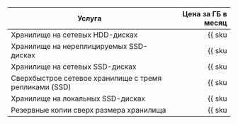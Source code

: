 | Услуга                                  | Цена за ГБ в месяц                                                  |
| ----- | ----: |
| Хранилище на сетевых HDD-дисках         | {{ sku|RUB|mdb.cluster.network-hdd.pg|month|string }}               |
| Хранилище на нереплицируемых SSD-дисках | {{ sku|RUB|mdb.cluster.network-ssd-nonreplicated.pg|month|string }} |
| Хранилище на сетевых SSD-дисках         | {{ sku|RUB|mdb.cluster.network-nvme.pg|month|string }}              |
| Сверхбыстрое сетевое хранилище с тремя репликами (SSD) | {{ sku|RUB|mdb.cluster.network-ssd-io-m3.pg|month|string }} |
| Хранилище на локальных SSD-дисках       | {{ sku|RUB|mdb.cluster.local-nvme.pg|month|string }}                |
| Резервные копии сверх размера хранилища | {{ sku|RUB|mdb.cluster.pg.backup|month|string }}                    |